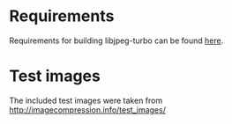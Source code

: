 # Requirements
Requirements for building libjpeg-turbo can be found [here](https://github.com/libjpeg-turbo/libjpeg-turbo/blob/master/BUILDING.md#build-requirements).

# Test images
The included test images were taken from http://imagecompression.info/test_images/
